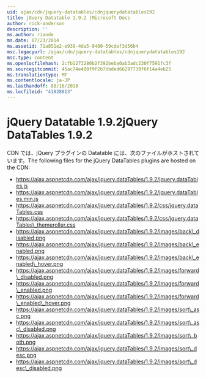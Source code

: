 ```yaml
---
uid: ajax/cdn/jquery-datatables/cdnjquerydatatables192
title: jQuery Datatable 1.9.2 |Microsoft Docs
author: rick-anderson
description: ''
ms.author: riande
ms.date: 07/23/2014
ms.assetid: 71a851e2-e939-4da5-9480-59cdef3d56b4
msc.legacyurl: /ajax/cdn/jquery-datatables/cdnjquerydatatables192
msc.type: content
ms.openlocfilehash: 2cfb1273280b2f392beba0ab3adc230f7591fc3f
ms.sourcegitcommit: 45ac74e400f9f2b7dbded66297730f6f14a4eb25
ms.translationtype: MT
ms.contentlocale: ja-JP
ms.lasthandoff: 08/16/2018
ms.locfileid: "41828813"
---
```

<a name="jquery-datatables-192"></a><span data-ttu-id="e6462-102">jQuery Datatable 1.9.2</span><span class="sxs-lookup"><span data-stu-id="e6462-102">jQuery DataTables 1.9.2</span></span>
====================
<span data-ttu-id="e6462-103">CDN では、jQuery プラグインの Datatable には、次のファイルがホストされています。</span><span class="sxs-lookup"><span data-stu-id="e6462-103">The following files for the jQuery DataTables plugins are hosted on the CDN:</span></span>

- https://ajax.aspnetcdn.com/ajax/jquery.dataTables/1.9.2/jquery.dataTables.js
- https://ajax.aspnetcdn.com/ajax/jquery.dataTables/1.9.2/jquery.dataTables.min.js
- https://ajax.aspnetcdn.com/ajax/jquery.dataTables/1.9.2/css/jquery.dataTables.css
- https://ajax.aspnetcdn.com/ajax/jquery.dataTables/1.9.2/css/jquery.dataTables\_themeroller.css
- https://ajax.aspnetcdn.com/ajax/jquery.dataTables/1.9.2/images/back\_disabled.png
- https://ajax.aspnetcdn.com/ajax/jquery.dataTables/1.9.2/images/back\_enabled.png
- https://ajax.aspnetcdn.com/ajax/jquery.dataTables/1.9.2/images/back\_enabled\_hover.png
- https://ajax.aspnetcdn.com/ajax/jquery.dataTables/1.9.2/images/forward\_disabled.png
- https://ajax.aspnetcdn.com/ajax/jquery.dataTables/1.9.2/images/forward\_enabled.png
- https://ajax.aspnetcdn.com/ajax/jquery.dataTables/1.9.2/images/forward\_enabled\_hover.png
- https://ajax.aspnetcdn.com/ajax/jquery.dataTables/1.9.2/images/sort\_asc.png
- https://ajax.aspnetcdn.com/ajax/jquery.dataTables/1.9.2/images/sort\_asc\_disabled.png
- https://ajax.aspnetcdn.com/ajax/jquery.dataTables/1.9.2/images/sort\_both.png
- https://ajax.aspnetcdn.com/ajax/jquery.dataTables/1.9.2/images/sort\_desc.png
- https://ajax.aspnetcdn.com/ajax/jquery.dataTables/1.9.2/images/sort\_desc\_disabled.png
